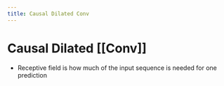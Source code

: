 ```yaml
---
title: Causal Dilated Conv
---
```


# Causal Dilated [[Conv]]
- Receptive field is how much of the input sequence is needed for one prediction






















